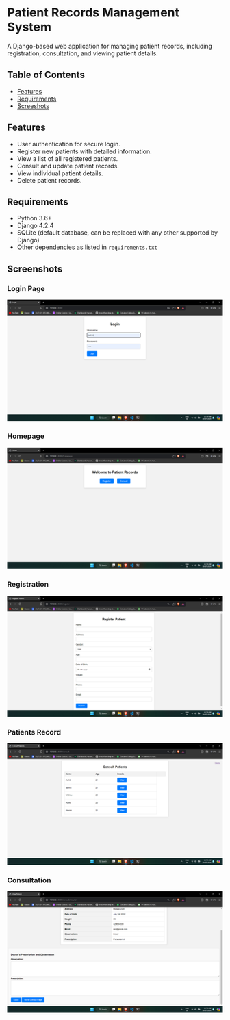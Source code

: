 # Patient Records Management System

A Django-based web application for managing patient records, including registration, consultation, and viewing patient details.

## Table of Contents
- [Features](#features)
- [Requirements](#requirements)
- [Screeshots](#screenshots)



## Features
- User authentication for secure login.
- Register new patients with detailed information.
- View a list of all registered patients.
- Consult and update patient records.
- View individual patient details.
- Delete patient records.

## Requirements
- Python 3.6+
- Django 4.2.4
- SQLite (default database, can be replaced with any other supported by Django)
- Other dependencies as listed in `requirements.txt`

## Screenshots

### Login Page
![Login Page](https://github.com/ashikpsalim/Python-Django/blob/main/patientrecords/screenshots/login.png)

### Homepage 
![Homepage](https://github.com/ashikpsalim/Python-Django/blob/main/patientrecords/screenshots/homepage.png)

### Registration
![Registration](https://github.com/ashikpsalim/Python-Django/blob/main/patientrecords/screenshots/register.png)

### Patients Record
![Patients Record](https://github.com/ashikpsalim/Python-Django/blob/main/patientrecords/screenshots/consult%20patients.png)

### Consultation
![Consultation](https://github.com/ashikpsalim/Python-Django/blob/main/patientrecords/screenshots/consulting.png)

